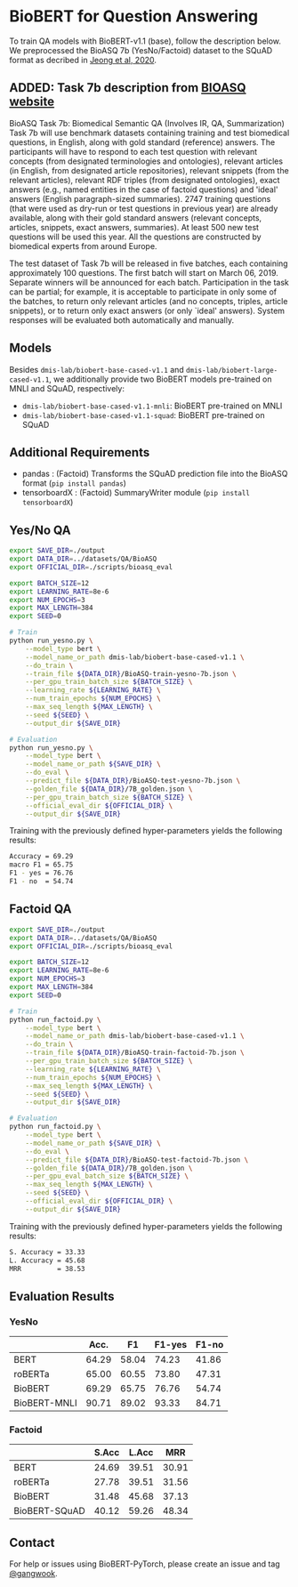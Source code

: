 # BioBERT for Question Answering

To train QA models with BioBERT-v1.1 (base), follow the description below.
We preprocessed the BioASQ 7b (YesNo/Factoid) dataset to the SQuAD format as decribed in [Jeong et al, 2020](https://arxiv.org/abs/2007.00217).

## ADDED: Task 7b description from [BIOASQ website](http://bioasq.org/participate/challenges_year_7)

BioASQ Task 7b: Biomedical Semantic QA (Involves IR, QA, Summarization)
Task 7b will use benchmark datasets containing training and test biomedical questions, in English, along with gold standard (reference) answers. The participants will have to respond to each test question with relevant concepts (from designated terminologies and ontologies), relevant articles (in English, from designated article repositories), relevant snippets (from the relevant articles), relevant RDF triples (from designated ontologies), exact answers (e.g., named entities in the case of factoid questions) and 'ideal' answers (English paragraph-sized summaries). 2747 training questions (that were used as dry-run or test questions in previous year) are already available, along with their gold standard answers (relevant concepts, articles, snippets, exact answers, summaries). At least 500 new test questions will be used this year. All the questions are constructed by biomedical experts from around Europe. 

The test dataset of Task 7b will be released in five batches, each containing approximately 100 questions. The first batch will start on March 06, 2019. Separate winners will be announced for each batch. Participation in the task can be partial; for example, it is acceptable to participate in only some of the batches, to return only relevant articles (and no concepts, triples, article snippets), or to return only exact answers (or only `ideal' answers). System responses will be evaluated both automatically and manually.

## Models
Besides `dmis-lab/biobert-base-cased-v1.1` and `dmis-lab/biobert-large-cased-v1.1`, we additionally provide two BioBERT models pre-trained on MNLI and SQuAD, respectively:
- `dmis-lab/biobert-base-cased-v1.1-mnli`: BioBERT pre-trained on MNLI
- `dmis-lab/biobert-base-cased-v1.1-squad`: BioBERT pre-trained on SQuAD

## Additional Requirements
- pandas : (Factoid) Transforms the SQuAD prediction file into the BioASQ format (`pip install pandas`)
- tensorboardX : (Factoid) SummaryWriter module (`pip install tensorboardX`)

## Yes/No QA

```bash
export SAVE_DIR=./output
export DATA_DIR=../datasets/QA/BioASQ
export OFFICIAL_DIR=./scripts/bioasq_eval

export BATCH_SIZE=12
export LEARNING_RATE=8e-6
export NUM_EPOCHS=3
export MAX_LENGTH=384
export SEED=0

# Train
python run_yesno.py \
    --model_type bert \
    --model_name_or_path dmis-lab/biobert-base-cased-v1.1 \
    --do_train \
    --train_file ${DATA_DIR}/BioASQ-train-yesno-7b.json \
    --per_gpu_train_batch_size ${BATCH_SIZE} \
    --learning_rate ${LEARNING_RATE} \
    --num_train_epochs ${NUM_EPOCHS} \
    --max_seq_length ${MAX_LENGTH} \
    --seed ${SEED} \
    --output_dir ${SAVE_DIR}

# Evaluation
python run_yesno.py \
    --model_type bert \
    --model_name_or_path ${SAVE_DIR} \
    --do_eval \
    --predict_file ${DATA_DIR}/BioASQ-test-yesno-7b.json \
    --golden_file ${DATA_DIR}/7B_golden.json \
    --per_gpu_train_batch_size ${BATCH_SIZE} \
    --official_eval_dir ${OFFICIAL_DIR} \
    --output_dir ${SAVE_DIR}
```
Training with the previously defined hyper-parameters yields the following results:
```bash
Accuracy = 69.29
macro F1 = 65.75
F1 - yes = 76.76
F1 - no  = 54.74
```

## Factoid QA

```bash
export SAVE_DIR=./output
export DATA_DIR=../datasets/QA/BioASQ
export OFFICIAL_DIR=./scripts/bioasq_eval

export BATCH_SIZE=12
export LEARNING_RATE=8e-6
export NUM_EPOCHS=3
export MAX_LENGTH=384
export SEED=0

# Train
python run_factoid.py \
    --model_type bert \
    --model_name_or_path dmis-lab/biobert-base-cased-v1.1 \
    --do_train \
    --train_file ${DATA_DIR}/BioASQ-train-factoid-7b.json \
    --per_gpu_train_batch_size ${BATCH_SIZE} \
    --learning_rate ${LEARNING_RATE} \
    --num_train_epochs ${NUM_EPOCHS} \
    --max_seq_length ${MAX_LENGTH} \
    --seed ${SEED} \
    --output_dir ${SAVE_DIR}

# Evaluation
python run_factoid.py \
    --model_type bert \
    --model_name_or_path ${SAVE_DIR} \
    --do_eval \
    --predict_file ${DATA_DIR}/BioASQ-test-factoid-7b.json \
    --golden_file ${DATA_DIR}/7B_golden.json \
    --per_gpu_eval_batch_size ${BATCH_SIZE} \
    --max_seq_length ${MAX_LENGTH} \
    --seed ${SEED} \
    --official_eval_dir ${OFFICIAL_DIR} \
    --output_dir ${SAVE_DIR}
```
Training with the previously defined hyper-parameters yields the following results:
```bash
S. Accuracy = 33.33
L. Accuracy = 45.68
MRR         = 38.53
```

## Evaluation Results
### YesNo

|              | Acc.  | F1    | F1-yes | F1-no |
|--------------|-------|-------|--------|-------|
| BERT         | 64.29 | 58.04 | 74.23  | 41.86 |
| roBERTa      | 65.00 | 60.55 | 73.80  | 47.31 |
| BioBERT      | 69.29 | 65.75 | 76.76  | 54.74 |
| BioBERT-MNLI | 90.71 | 89.02 | 93.33  | 84.71 |

### Factoid

|               | S.Acc | L.Acc | MRR   |
|---------------|-------|-------|-------|
| BERT          | 24.69 | 39.51 | 30.91 |
| roBERTa       | 27.78 | 39.51 | 31.56 |
| BioBERT       | 31.48 | 45.68 | 37.13 |
| BioBERT-SQuAD | 40.12 | 59.26 | 48.34 |

## Contact
For help or issues using BioBERT-PyTorch, please create an issue and tag [@gangwook](https://github.com/gangwook).
